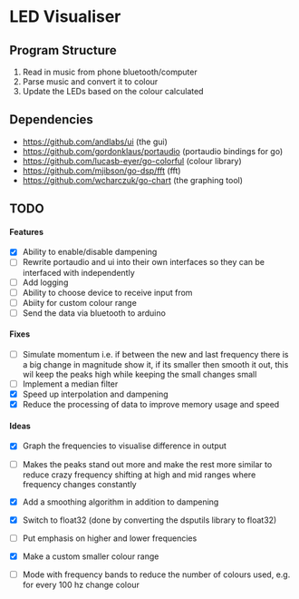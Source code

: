 # LED Visualiser

## Program Structure
1. Read in music from phone bluetooth/computer
2. Parse music and convert it to colour
3. Update the LEDs based on the colour calculated

## Dependencies
- https://github.com/andlabs/ui (the gui)
- https://github.com/gordonklaus/portaudio (portaudio bindings for go)
- https://github.com/lucasb-eyer/go-colorful (colour library)
- https://github.com/mjibson/go-dsp/fft (fft)
- https://github.com/wcharczuk/go-chart (the graphing tool)

## TODO
#### Features
- [x] Ability to enable/disable dampening
- [ ] Rewrite portaudio and ui into their own interfaces so they can be interfaced with independently
- [ ] Add logging
- [ ] Ability to choose device to receive input from 
- [ ] Abiity for custom colour range
- [ ] Send the data via bluetooth to arduino

#### Fixes
- [ ] Simulate momentum i.e. if between the new and last frequency there is a big change in magnitude show it, if its smaller then smooth it out, this wil keep the peaks high while keeping the small changes small
- [ ] Implement a median filter
- [x] Speed up interpolation and dampening
- [x] Reduce the processing of data to improve memory usage and speed

#### Ideas
- [x] Graph the frequencies to visualise difference in output
- [ ] Makes the peaks stand out more and make the rest more similar to reduce crazy frequency shifting at high and mid ranges where frequency changes constantly
- [x] Add a smoothing algorithm in addition to dampening
- [x] Switch to float32 (done by converting the dsputils library to float32)
- [ ] Put emphasis on higher and lower frequencies
- [x] Make a custom smaller colour range 
- [ ] Mode with frequency bands to reduce the number of colours used, e.g. for every 100 hz change colour

